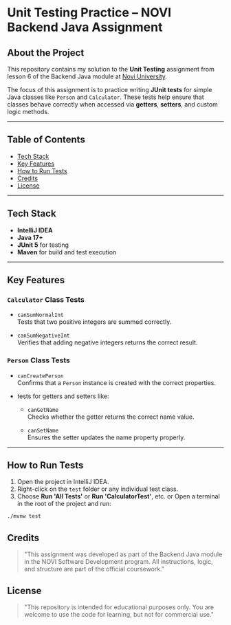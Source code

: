 # Unit Testing Practice – NOVI Backend Java Assignment

## About the Project

This repository contains my solution to the **Unit Testing** assignment from lesson 6 of the Backend Java module at [Novi University](https://www.novi.nl).

The focus of this assignment is to practice writing **JUnit tests** for simple Java classes like `Person` and `Calculator`. These tests help ensure that classes behave correctly when accessed via **getters**, **setters**, and custom logic methods.

---

## Table of Contents

- [Tech Stack](#tech-stack)
- [Key Features](#key-features)
- [How to Run Tests](#how-to-run-tests)
- [Credits](#credits)
- [License](#license)

---

## Tech Stack

- **IntelliJ IDEA**
- **Java 17+**
- **JUnit 5** for testing
- **Maven** for build and test execution

---

## Key Features

### `Calculator` Class Tests

- `canSumNormalInt`  
  Tests that two positive integers are summed correctly.

- `canSumNegativeInt`  
  Verifies that adding negative integers returns the correct result.

### `Person` Class Tests

- `canCreatePerson`  
  Confirms that a `Person` instance is created with the correct properties.

- tests for getters and setters like:
  - `canGetName`  
     Checks whether the getter returns the correct name value.

  - `canSetName`  
     Ensures the setter updates the name property properly.

---

## How to Run Tests

1. Open the project in IntelliJ IDEA.
2. Right-click on the `test` folder or any individual test class.
3. Choose **Run 'All Tests'** or **Run 'CalculatorTest'**, etc.
   or
   Open a terminal in the root of the project and run:

```bash
./mvnw test
```

## Credits
> "This assignment was developed as part of the Backend Java module in the NOVI Software Development program. All instructions, logic, and structure are part of the official coursework."

## License
> "This repository is intended for educational purposes only. You are welcome to use the code for learning, but not for commercial use."